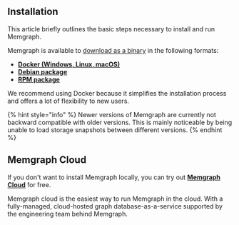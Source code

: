 ## Installation

This article briefly outlines the basic steps necessary to install and run Memgraph.

Memgraph is available to [download as a binary](https://memgraph.com/download/) in the following formats:
  * **[Docker (Windows, Linux, macOS)](#docker-installation)**
  * **[Debian package](#debian-installation)**
  * **[RPM package](#RPM-installation)**

We recommend using Docker because it simplifies the installation process and offers a lot of flexibility to new users.

{% hint style="info" %}
Newer versions of Memgraph are currently not backward compatible with older versions. This is mainly noticeable by being unable to load storage snapshots between different versions.
{% endhint %}

## Memgraph Cloud

If you don't want to install Memgraph locally, you can try out **[Memgraph Cloud](https://memgraph.com/product/cloud)** for free. 

Memgraph cloud is the easiest way to run Memgraph in the cloud. With a fully-managed, cloud-hosted graph database-as-a-service supported by the engineering team behind Memgraph.